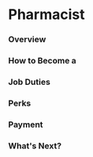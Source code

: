 # Pharmacist

### Overview
### How to Become a
### Job Duties
### Perks
### Payment
### What's Next?